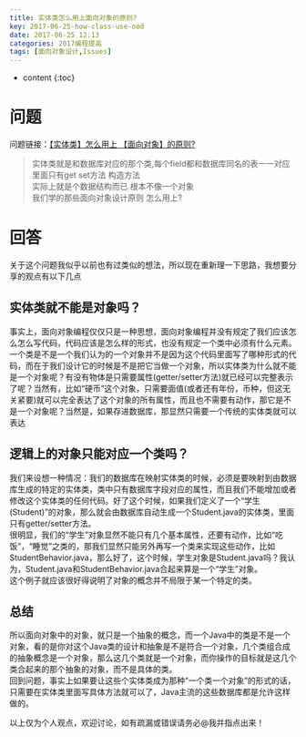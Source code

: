 ```yaml
---
title: 实体类怎么用上面向对象的原则?
key: 2017-06-25-how-class-use-ood
date: 2017-06-25 12:13
categories: 2017编程提高
tags: [面向对象设计,Issues]
---
```


* content
{:toc}

# 问题
问题链接：[【实体类】怎么用上 【面向对象】的原则?](https://github.com/onlyliuxin/coding2017/issues/455)  
> 实体类就是和数据库对应的那个类,每个field都和数据库同名的表一一对应  
里面只有get set方法 构造方法  
实际上就是个数据结构而已 根本不像一个对象  
我们学的那些面向对象设计原则 怎么用上?

# 回答
关于这个问题我似乎以前也有过类似的想法，所以现在重新理一下思路，我想要分享的观点有以下几点
## 实体类就不能是对象吗？
事实上，面向对象编程仅仅只是一种思想，面向对象编程并没有规定了我们应该怎么怎么写代码，代码应该是怎么样的形式，也没有规定一个类中必须有什么元素。  
一个类是不是一个我们认为的一个对象并不是因为这个代码里面写了哪种形式的代码，而在于我们设计它的时候是不是把它当做一个对象，所以实体类为什么就不能是一个对象呢？有没有物体是只需要属性(getter/setter方法)就已经可以完整表示了呢？当然有，比如“硬币”这个对象，只需要面值(或者还有年份，币种，但这无关紧要)就可以完全表达了这个对象的所有属性，而且也不需要有动作，那它是不是一个对象呢？当然是，如果存进数据库，那显然只需要一个传统的实体类就可以表达
## 逻辑上的对象只能对应一个类吗？
我们来设想一种情况：我们的数据库在映射实体类的时候，必须是要映射到由数据库生成的特定的实体类，类中只有数据库字段对应的属性，而且我们不能增加或者修改这个实体类的任何代码。好了这个时候，如果我们定义了一个“学生(Student)”的对象，那么就会由数据库自动生成一个Student.java的实体类，里面只有getter/setter方法。  
很明显，我们的“学生”对象显然不能只有几个基本属性，还要有动作，比如“吃饭”，“睡觉”之类的，那我们显然只能另外再写一个类来实现这些动作，比如StudentBehavior.java，那么好了，这个时候，学生对象是Student.java吗？我认为，Student.java和StudentBehavior.java合起来算是一个“学生”对象。  
这个例子就应该很好得说明了对象的概念并不局限于某一个特定的类。
## 总结
所以面向对象中的对象，就只是一个抽象的概念，而一个Java中的类是不是一个对象，看的是你对这个Java类的设计和抽象是不是符合一个对象，几个类组合成的抽象概念是一个对象，那么这几个类就是一个对象，而你操作的目标就是这几个类合起来的那个抽象的对象，而不是具体的类。  
回到问题，事实上如果要让这些个实体类成为那种“一个类一个对象”的形式的话，只需要在实体类里面写具体方法就可以了，Java主流的这些数据库都是允许这样做的。  

以上仅为个人观点，欢迎讨论，如有疏漏或错误请务必@我并指点出来！
